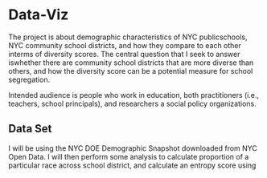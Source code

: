 # Data-Viz
The project is about demographic characteristics of NYC publicschools, NYC community school districts, and how they compare to each other interms of diversity scores. The central question that I seek to answer iswhether there are community school districts that are more diverse than others, and how the diversity score can be a potential measure for school segregation.

Intended audience is people who work in education, both practitioners (i.e., teachers, school principals), and researchers a social policy organizations. 

## Data Set

I will be using the NYC DOE Demographic Snapshot downloaded from NYC Open Data. I will then perform some analysis to calculate proportion of a particular race across school district, and calculate an entropy score using
